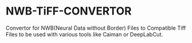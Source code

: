 # NWB-TiFF-CONVERTOR
Convertor for NWB(Neural Data without Border) Files to Compatible Tiff Files to be used with various tools like Caiman or DeepLabCut. 
